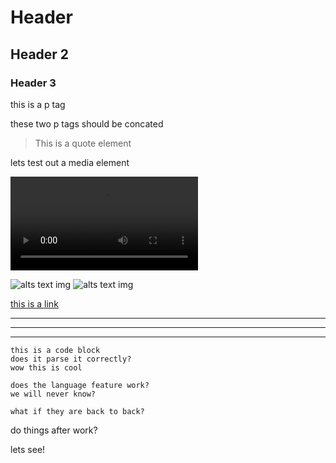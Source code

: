 # Header

## Header 2

### Header 3

this is a p tag

these two p tags 
should be concated

> This is a quote element

lets test out a media element

![alts text vid](path/to/file.mp4)

![alts text img](path/to/fils.jpg)
![alts text img](path/to/fils.jpg)

[this is a link](www.link.com)

---

***

___

```
this is a code block
does it parse it correctly?
wow this is cool
```

```language
does the language feature work?
we will never know?
```
```
what if they are back to back?
```

do things after work?

lets see!